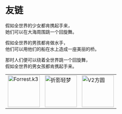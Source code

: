 # 友链



假如全世界的少女都肯携起手来，  
她们可以在大海周围跳一个回旋舞。  
  
假如全世界的男孩都肯做水手，  
他们可以用他们的船在水上造成一座美丽的桥。  
  
那时人们便可以绕着全世界跳一个回旋舞，  
假如全世界的男女孩都肯携起手来。  


<div class="friends-list">
<table border="0">
  <tr>
    <td><a target="_blank" rel="external nofollow noopener noreferrer" href="https://forrestk3.github.io/" title="Forrest.k3"><img data-fancybox="gallery" width="100px" data-sizes="auto" data-src="/images/forrest.png" alt="Forrest.k3" class="lazyload"></a></td>
    <td><a target="_blank" rel="external nofollow noopener noreferrer" href="https://nexmoe.com/" title="折影轻梦"><img data-fancybox="gallery" width="100px" data-sizes="auto" data-src="https://avatar.mixcm.com/github/nexmoe" alt="折影轻梦" class="lazyload"></a></td>
    <td><a target="_blank" rel="external nofollow noopener noreferrer" href="https://v2fy.com/" title="V2方圆"><img data-fancybox="gallery" width="100px" data-sizes="auto" data-src="/images/v2fy.png" alt="V2方圆" class="lazyload"></a></td>
    
  </tr>
</table>
</div>

